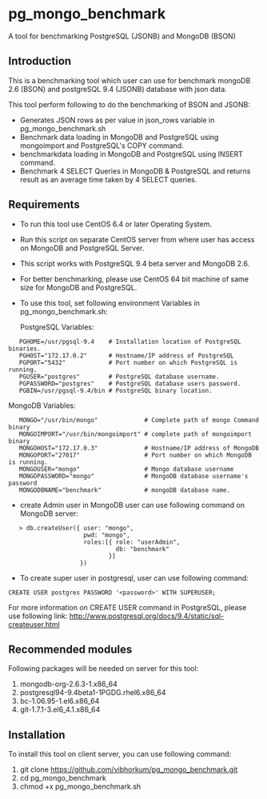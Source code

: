 pg_mongo_benchmark
==================

A tool for benchmarking PostgreSQL (JSONB) and MongoDB (BSON)

Introduction
-------------

This is a benchmarking tool which user can use for benchmark  mongoDB 2.6 (BSON) and postgreSQL 9.4 (JSONB) database with json data.

This tool perform following to do the benchmarking of BSON and JSONB:
* Generates JSON rows as per value in json_rows variable in pg_mongo_benchmark.sh
* Benchmark data loading in MongoDB and PostgreSQL using mongoimport and PostgreSQL's COPY command.
* benchmarkdata loading in MongoDB and PostgreSQL using INSERT command.
* Benchmark 4 SELECT Queries in MongoDB & PostgreSQL and returns result as an average time taken by 4 SELECT queries.

Requirements
------------

* To run this tool use CentOS 6.4 or later Operating System.
* Run this script on separate CentOS server from where user has access on MongoDB and PostgreSQL Server.
* This script works with PostgreSQL 9.4 beta server and MongoDB 2.6.
* For better benchmarking, please use CentOS 64 bit machine of same size for MongoDB and PostgreSQL.
* To use this tool, set following environment Variables in pg_mongo_benchmark.sh:


  PostgreSQL Variables:
```   
   PGHOME=/usr/pgsql-9.4    # Installation location of PostgreSQL binaries.
   PGHOST="172.17.0.2"      # Hostname/IP address of PostgreSQL
   PGPORT="5432"            # Port number on which PostgreSQL is running.
   PGUSER="postgres"        # PostgreSQL database username.
   PGPASSWORD="postgres"    # PostgreSQL database users password.
   PGBIN=/usr/pgsql-9.4/bin # PostgreSQL binary location.
```

  MongoDB Variables:

```
   MONGO="/usr/bin/mongo"             # Complete path of mongo Command binary
   MONGOIMPORT="/usr/bin/mongoimport" # complete path of mongoimport binary
   MONGOHOST="172.17.0.3"             # Hostname/IP address of MongoDB
   MONGOPORT="27017"                  # Port number on which MongoDB is running.
   MONGOUSER="mongo"                  # Mongo database username
   MONGOPASSWORD="mongo"              # MongoDB database username's password
   MONGODBNAME="benchmark"            # mongoDB database name.
```

* create Admin user in MongoDB user can use following command on MongoDB server:
```
   > db.createUser({ user: "mongo",
                     pwd: "mongo",
                     roles:[{ role: "userAdmin",
                              db: "benchmark"
                            }]
                    })
```

* To create super user in postgresql, user can use following command:
```
CREATE USER postgres PASSWORD '<password>' WITH SUPERUSER;
```

For more information on CREATE USER command in PostgreSQL, please use following link:
   http://www.postgresql.org/docs/9.4/static/sql-createuser.html

Recommended modules
--------------------
  Following packages will be needed on server for this tool:
  1. mongodb-org-2.6.3-1.x86_64
  2. postgresql94-9.4beta1-1PGDG.rhel6.x86_64
  3. bc-1.06.95-1.el6.x86_64
  4. git-1.7.1-3.el6_4.1.x86_64

Installation
------------

To install this tool on client server, you can use following command:

1. git clone https://github.com/vibhorkum/pg_mongo_benchmark.git
2. cd pg_mongo_benchmark
3. chmod +x pg_mongo_benchmark.sh

